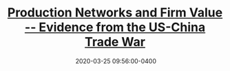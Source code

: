 ---
layout: post
title: <a href='https://voxchina.org/show-3-169.html'>Production Networks and Firm Value -- Evidence from the US-China Trade War</a>
date:  2020-03-25 09:56:00-0400
description: 
tags: China International_Relations
# categories: sample-posts
---